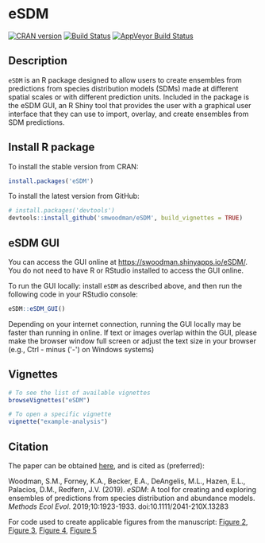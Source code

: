 # eSDM

[![CRAN version](http://www.r-pkg.org/badges/version/eSDM)](https://cran.r-project.org/package=eSDM)
[![Build Status](https://travis-ci.org/smwoodman/eSDM.svg?branch=master)](https://travis-ci.org/smwoodman/eSDM)
[![AppVeyor Build Status](https://ci.appveyor.com/api/projects/status/github/smwoodman/eSDM?branch=master&svg=true)](https://ci.appveyor.com/project/smwoodman/eSDM)


## Description

`eSDM` is an R package designed to allow users to create ensembles from predictions from species distribution models (SDMs) made at different spatial scales or with different prediction units. Included in the package is the eSDM GUI, an R Shiny tool that provides the user with a graphical user interface that they can use to import, overlay, and create ensembles from SDM predictions.

## Install R package

To install the stable version from CRAN:

```r
install.packages('eSDM')
```

To install the latest version from GitHub:

```r
# install.packages('devtools')
devtools::install_github('smwoodman/eSDM', build_vignettes = TRUE)
```

## eSDM GUI
You can access the GUI online at https://swoodman.shinyapps.io/eSDM/. You do not need to have R or RStudio installed to access the GUI online.

To run the GUI locally: install `eSDM` as described above, and then run the following code in your RStudio console:

```r
eSDM::eSDM_GUI()
```

Depending on your internet connection, running the GUI locally may be faster than running in online. If text or images overlap within the GUI, please make the browser window full screen or adjust the text size in your browser (e.g., Ctrl - minus ('-') on Windows systems)

## Vignettes

```r
# To see the list of available vignettes
browseVignettes("eSDM") 

# To open a specific vignette
vignette("example-analysis")
```

## Citation

The paper can be obtained [here](https://doi.org/10.1111/2041-210X.13283), and is cited as (preferred):

Woodman, S.M., Forney, K.A., Becker, E.A., DeAngelis, M.L., Hazen, E.L., Palacios, D.M., Redfern, J.V. (2019). _eSDM_: A tool for creating and exploring ensembles of predictions from species distribution and abundance models. _Methods Ecol Evol_. 2019;10:1923-1933. doi:10.1111/2041-210X.13283

For code used to create applicable figures from the manuscript: 
[Figure 2](https://github.com/smwoodman/eSDM/blob/master/data-raw/figure2_overlay.R), 
[Figure 3](https://github.com/smwoodman/eSDM/blob/master/data-raw/figure3.R), 
[Figure 4](https://github.com/smwoodman/eSDM/blob/master/data-raw/figure4.R), 
[Figure 5](https://github.com/smwoodman/eSDM/blob/master/data-raw/figure5.R)
